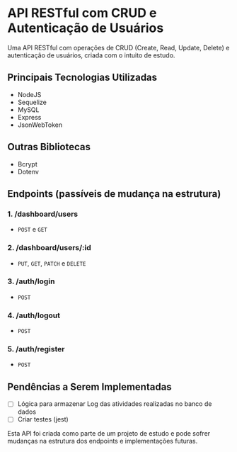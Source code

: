 # API RESTful com CRUD e Autenticação de Usuários

Uma API RESTful com operações de CRUD (Create, Read, Update, Delete) e autenticação de usuários, criada com o intuito de estudo.

## Principais Tecnologias Utilizadas
- NodeJS
- Sequelize
- MySQL
- Express
- JsonWebToken

## Outras Bibliotecas
- Bcrypt
- Dotenv

## Endpoints (passíveis de mudança na estrutura)

### 1. /dashboard/users
   - `POST` e `GET`

### 2. /dashboard/users/:id
   - `PUT`, `GET`, `PATCH` e `DELETE`

### 3. /auth/login
   - `POST` 

### 4. /auth/logout
   - `POST`

### 5. /auth/register
   - `POST`

## Pendências a Serem Implementadas
- [ ] Lógica para armazenar Log das atividades realizadas no banco de dados
- [ ] Criar testes (jest)

Esta API foi criada como parte de um projeto de estudo e pode sofrer mudanças na estrutura dos endpoints e implementações futuras. 
